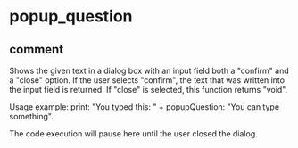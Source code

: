 # popup_question
## comment

Shows the given text in a dialog box with an input field both a "confirm" and a "close" option.
If the user selects "confirm", the text that was written into the input field is returned. If "close" is selected, this function returns "void".

Usage example:
print: "You typed this: " + popupQuestion: "You can type something".

The code execution will pause here until the user closed the dialog.